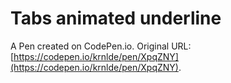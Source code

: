 # Tabs animated underline

A Pen created on CodePen.io. Original URL: [https://codepen.io/krnlde/pen/XpqZNY](https://codepen.io/krnlde/pen/XpqZNY).


